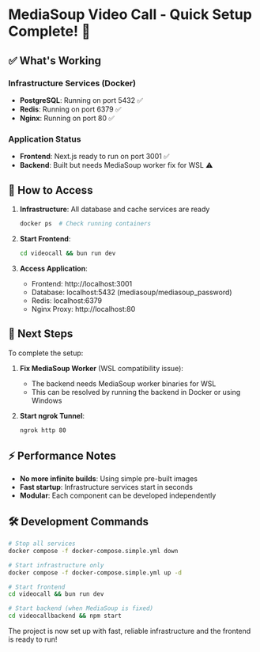 # MediaSoup Video Call - Quick Setup Complete! 🎉

## ✅ What's Working

### Infrastructure Services (Docker)
- **PostgreSQL**: Running on port 5432 ✅
- **Redis**: Running on port 6379 ✅  
- **Nginx**: Running on port 80 ✅

### Application Status
- **Frontend**: Next.js ready to run on port 3001 ✅
- **Backend**: Built but needs MediaSoup worker fix for WSL ⚠️

## 🚀 How to Access

1. **Infrastructure**: All database and cache services are ready
   ```bash
   docker ps  # Check running containers
   ```

2. **Start Frontend**: 
   ```bash
   cd videocall && bun run dev
   ```

3. **Access Application**:
   - Frontend: http://localhost:3001
   - Database: localhost:5432 (mediasoup/mediasoup_password)
   - Redis: localhost:6379
   - Nginx Proxy: http://localhost:80

## 🔧 Next Steps

To complete the setup:

1. **Fix MediaSoup Worker** (WSL compatibility issue):
   - The backend needs MediaSoup worker binaries for WSL
   - This can be resolved by running the backend in Docker or using Windows

2. **Start ngrok Tunnel**:
   ```bash
   ngrok http 80
   ```

## ⚡ Performance Notes

- **No more infinite builds**: Using simple pre-built images
- **Fast startup**: Infrastructure services start in seconds
- **Modular**: Each component can be developed independently

## 🛠️ Development Commands

```bash
# Stop all services
docker compose -f docker-compose.simple.yml down

# Start infrastructure only
docker compose -f docker-compose.simple.yml up -d

# Start frontend
cd videocall && bun run dev

# Start backend (when MediaSoup is fixed)
cd videocallbackend && npm start
```

The project is now set up with fast, reliable infrastructure and the frontend is ready to run!
